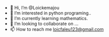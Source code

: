 - 👋 Hi, I’m @Loickemajou
- 👀 I’m interested in python programing..
- 🌱 I’m currently learning mathematics.
- 💞️ I’m looking to collaborate on ...
- 📫 How to reach me loicfaleu123@gmail.com

<!---
Loickemajou/Loickemajou is a ✨ special ✨ repository because its `README.md` (this file) appears on your GitHub profile.
You can click the Preview link to take a look at your changes.
--->
